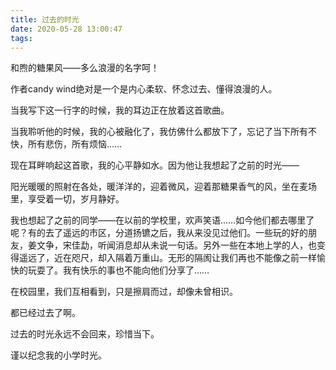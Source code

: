 ```yaml
---
title: 过去的时光
date: 2020-05-28 13:00:47
tags:
---
```


和煦的糖果风——多么浪漫的名字呵！

作者candy wind绝对是一个是内心柔软、怀念过去、懂得浪漫的人。

当我写下这一行字的时候，我的耳边正在放着这首歌曲。

当我聆听他的时候，我的心被融化了，我仿佛什么都放下了，忘记了当下所有不快，所有悲伤，所有烦恼……

现在耳畔响起这首歌，我的心平静如水。因为他让我想起了之前的时光——

阳光暖暖的照射在各处，暖洋洋的，迎着微风，迎着那糖果香气的风，坐在麦场里，享受着一切，岁月静好。

我也想起了之前的同学——在以前的学校里，欢声笑语……如今他们都去哪里了呢？有的去了遥远的市区，分道扬镳之后，我从来没见过他们。一些玩的好的朋友，姜文争，宋佳勐，听闻消息却从未说一句话。另外一些在本地上学的人，也变得遥远了，近在咫尺，却入隔着万重山。无形的隔阂让我们再也不能像之前一样愉快的玩耍了。我有快乐的事也不能向他们分享了……

在校园里，我们互相看到，只是擦肩而过，却像未曾相识。

都已经过去了啊。

过去的时光永远不会回来，珍惜当下。

 谨以纪念我的小学时光。
